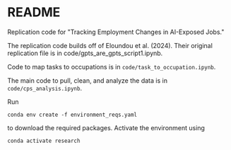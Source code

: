 # README

Replication code for "Tracking Employment Changes in AI-Exposed Jobs."

The replication code builds off of Eloundou et al. (2024). Their original replication file is in code/gpts_are_gpts_script1.ipynb.

Code to map tasks to occupations is in `code/task_to_occupation.ipynb`. 

The main code to pull, clean, and analyze the data is in `code/cps_analysis.ipynb`. 

Run 
```
conda env create -f environment_reqs.yaml
```
to download the required packages. Activate the environment using 
```
conda activate research
```
